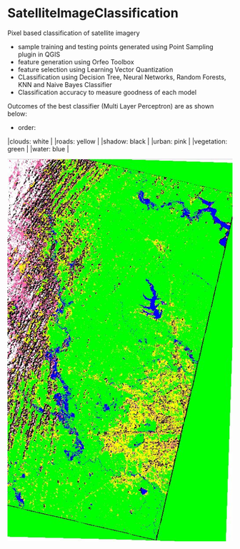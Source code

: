 # SatelliteImageClassification
Pixel based classification of satellite imagery
- sample training and testing points generated using Point Sampling plugin in QGIS
- feature generation using Orfeo Toolbox
- feature selection using Learning Vector Quantization
- CLassification using Decision Tree, Neural Networks, Random Forests, KNN and Naive Bayes Classifier
- Classification accuracy to measure goodness of each model

Outcomes of the best classifier (Multi Layer Perceptron) are as shown below:

- order: 

|clouds: white | 
|roads: yellow |
|shadow: black |
|urban: pink |
|vegetation: green |
|water: blue |

!["Multi Layer Perceptron Classification"](./mlpf1.JPG?raw=true "Multi Layer Perceptron Classification")